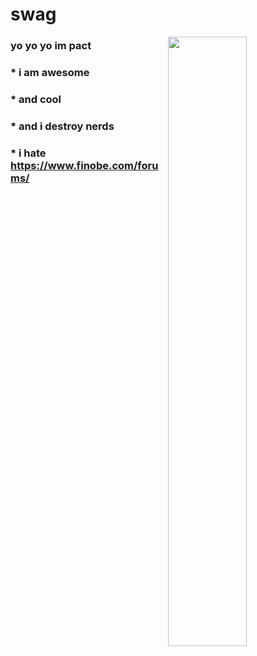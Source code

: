 # swag  
<img height="50%" align="right" src="https://img-9gag-fun.9cache.com/photo/aVYqgKn_460s.jpg" />  
  
### yo yo yo im pact  
 ### * i am awesome
 
 ### * and cool

 ### * and i destroy nerds

 ### * i hate https://www.finobe.com/forums/

